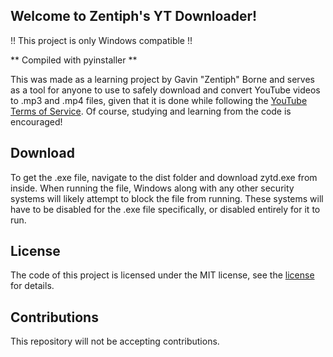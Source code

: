 Welcome to Zentiph's YT Downloader!
-----------------------------------

!! This project is only Windows compatible !!

** Compiled with pyinstaller **

This was made as a learning project by Gavin "Zentiph" Borne and serves as a tool for anyone to use to safely download and convert YouTube videos to .mp3 and .mp4 files, given that it is done while following the [YouTube Terms of Service](https://www.youtube.com/static?template=terms). Of course, studying and learning from the code is encouraged!

Download
--------

To get the .exe file, navigate to the dist folder and download zytd.exe from inside. When running the file, Windows along with any other security systems will likely attempt to block the file from running. These systems will have to be disabled for the .exe file specifically, or disabled entirely for it to run.

License
-------

The code of this project is licensed under the MIT license, see the [license](LICENSE.md) for details.

Contributions
-------------

This repository will not be accepting contributions.
